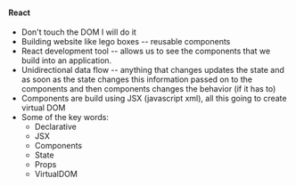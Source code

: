 #### React
* Don't touch the DOM I will do it
* Building website like lego boxes -- reusable components
* React development tool -- allows us to see the components that we build into an application.
* Unidirectional data flow -- anything that changes updates the state and as soon as the state changes this information passed on to the components and then components changes the behavior (if it has to)
* Components are build using JSX (javascript xml), all this going to create virtual DOM
* Some of the key words:
    * Declarative
    * JSX
    * Components
    * State
    * Props
    * VirtualDOM
    